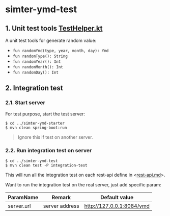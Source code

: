 # simter-ymd-test

## 1. Unit test tools [TestHelper.kt]

A unit test tools for generate random value:

- `fun randomYmd(type, year, month, day): Ymd`
- `fun randomType(): String`
- `fun randomYear(): Int`
- `fun randomMonth(): Int`
- `fun randomDay(): Int`

## 2. Integration test

### 2.1. Start server

For test purpose, start the test server:

```shell
$ cd ../simter-ymd-starter
$ mvn clean spring-boot:run
```

> Ignore this if test on another server.

### 2.2. Run integration test on server

```shell
$ cd ../simter-ymd-test
$ mvn clean test -P integration-test
```

This will run all the integration test on each rest-api define in <[rest-api.md]>.

Want to run the integration test on the real server, just add specific param:

| ParamName  | Remark         | Default value             |
|------------|----------------|---------------------------|
| server.url | server address | http://127.0.0.1:8084/ymd |

[TestHelper.kt]: https://github.com/simter/simter-ymd/blob/master/simter-ymd-test/src/main/kotlin/tech/simter/ymd/test/TestHelper.kt
[rest-api.md]: https://github.com/simter/simter-ymd/blob/master/docs/rest-api.md
